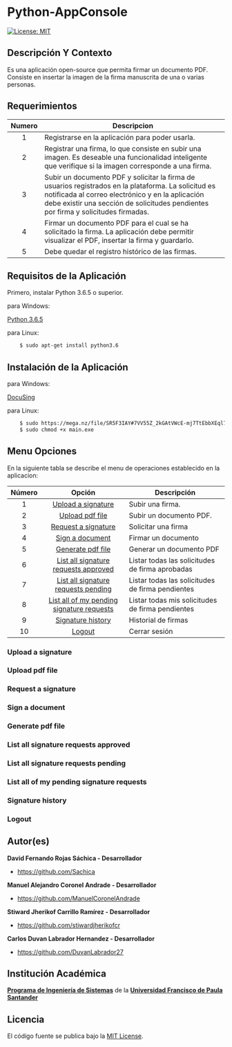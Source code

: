 # Python-AppConsole

[![License: MIT](https://img.shields.io/badge/License-MIT-yellow.svg)](https://opensource.org/licenses/MIT)

## Descripción Y Contexto
Es una aplicación open-source que permita firmar un documento PDF. Consiste en insertar la imagen de la firma manuscrita de una o varias personas.

## Requerimientos
Numero |Descripcion
:--: | --
1 | Registrarse en la aplicación para poder usarla.
2 | Registrar una firma, lo que consiste en subir una imagen. Es deseable una funcionalidad inteligente que verifique si la imagen corresponde a una firma.
3 | Subir un documento PDF y solicitar la firma de usuarios registrados en la plataforma. La solicitud es notificada al correo electrónico y en la aplicación debe existir una sección de solicitudes pendientes por firma y solicitudes firmadas.
4 | Firmar un documento PDF para el cual se ha solicitado la firma. La aplicación debe permitir visualizar el PDF, insertar la firma y guardarlo.
5 | Debe quedar el registro histórico de las firmas.

## Requisitos de la Aplicación

Primero, instalar Python 3.6.5 o superior.

para Windows:

[Python 3.6.5](https://www.python.org/downloads/)


para Linux:

```bash
    $ sudo apt-get install python3.6
```


## Instalación de la Aplicación

para Windows:

[DocuSing](https://mega.nz/file/SR5F3IAY#7VV55Z_2kGAtVWcE-mj7TtEbbXEql7AWDZZzwDLIh4E)


para Linux:

```bash
    $ sudo https://mega.nz/file/SR5F3IAY#7VV55Z_2kGAtVWcE-mj7TtEbbXEql7AWDZZzwDLIh4E
    $ sudo chmod +x main.exe
```


## Menu Opciones
En la siguiente tabla se describe el menu de operaciones establecido en la aplicacion:


Número | Opción | Descripción
:--: | :--: | -- |
1 | [Upload a signature](#upload-signature) | Subir una firma. |
2 | [Upload pdf file](#upload-pdf-file) | Subir un documento PDF. |
3 | [Request a signature](#request-signature) | Solicitar una firma |
4 | [Sign a document](#sign-document) | Firmar un documento |
5 | [Generate pdf file](#generate-pdf-file) | Generar un documento PDF |
6 | [List all signature requests approved](#list-signature-requests-approved) | Listar todas las solicitudes de firma aprobadas |
7 | [List all signature requests pending](#list-signature-requests-pending) | Listar todas las solicitudes de firma pendientes |
8 | [List all of my pending signature requests](#list-pending-signature-requests) | Listar todas mis solicitudes de firma pendientes |
9 | [Signature history](#signature-history) | Historial de firmas |
10 | [Logout](#logout) | Cerrar sesión |


### <a id="upload-signature">Upload a signature</a>





### <a id="upload-pdf-file">Upload pdf file</a>





### <a id="request-signature">Request a signature</a>




### <a id="sign-document">Sign a document</a>




### <a id="generate-pdf-file">Generate pdf file</a>





### <a id="list-signature-requests-approved">List all signature requests approved</a>





### <a id="list-signature-requests-pending">List all signature requests pending</a>




### <a id="list-pending-signature-requests">List all of my pending signature requests</a>





### <a id="signature-history">Signature history</a>





### <a id="logout">Logout</a>


## Autor(es)

**David Fernando Rojas Sáchica - Desarrollador**

-   <https://github.com/Sachica>
 
**Manuel Alejandro Coronel Andrade - Desarrollador**

-   <https://github.com/ManuelCoronelAndrade>
   
**Stiward Jherikof Carrillo Ramírez - Desarrollador**

-   <https://github.com/stiwardjherikofcr>
 
**Carlos Duvan Labrador Hernandez - Desarrollador**

-   <https://github.com/DuvanLabrador27>

## Institución Académica

**[Programa de Ingeniería de Sistemas]** de la **[Universidad Francisco de Paula Santander]**

[Programa de Ingeniería de Sistemas]: https://ingsistemas.cloud.ufps.edu.co/
[Universidad Francisco de Paula Santander]: https://ww2.ufps.edu.co/

## Licencia
El código fuente se publica bajo la [MIT License](https://github.com/Arquitectura-de-Software-UFPS-2022-I/Python-AppConsole/blob/develop-sjcr/LICENSE).